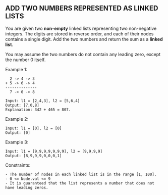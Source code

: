 ## ADD TWO NUMBERS REPRESENTED AS LINKED LISTS

You are given two **non-empty** linked lists representing two non-negative integers. The digits are stored in reverse order, and each of their nodes contains a single digit. Add the two numbers and return the sum as a **linked list**.

You may assume the two numbers do not contain any leading zero, except the number 0 itself.

Example 1:

```
  2 -> 4 -> 3
+ 5 -> 6 -> 4
--------------
  7 -> 0 -> 8
```

```
Input: l1 = [2,4,3], l2 = [5,6,4]
Output: [7,0,8]
Explanation: 342 + 465 = 807.
```

Example 2:

```
Input: l1 = [0], l2 = [0]
Output: [0]
```

Example 3:

```
Input: l1 = [9,9,9,9,9,9,9], l2 = [9,9,9,9]
Output: [8,9,9,9,0,0,0,1]
```

Constraints:

```
- The number of nodes in each linked list is in the range [1, 100].
- 0 <= Node.val <= 9
- It is guaranteed that the list represents a number that does not have leading zeros.
```
